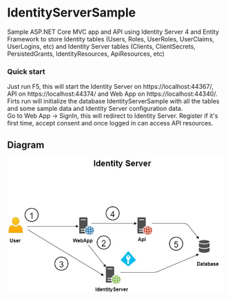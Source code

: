 # IdentityServerSample
Sample ASP.NET Core  MVC app and API using Identity Server 4 and Entity Framework to store Identity tables (Users, Roles, UserRoles, UserClaims, UserLogins, etc) and Identity Server tables (Clients, ClientSecrets, PersistedGrants, IdentityResources, ApiResources, etc)

### Quick start

Just run F5, this will start the Identity Server on https://localhost:44367/, API on https://localhost:44374/ and Web App on https://localhost:44340/. <br/>
Firts run will initialize the database IdentityServerSample with all the tables and some sample data and Identity Server configuration data.<br/>
Go to Web App -> SignIn, this will redirect to Identity Server. Register if it's first time, accept consent and once logged in can access API resources.<br/>

## Diagram
<img src="https://github.com/alanmacgowan/alanmacgowan.github.io/blob/master/identityserver.jpg" />
